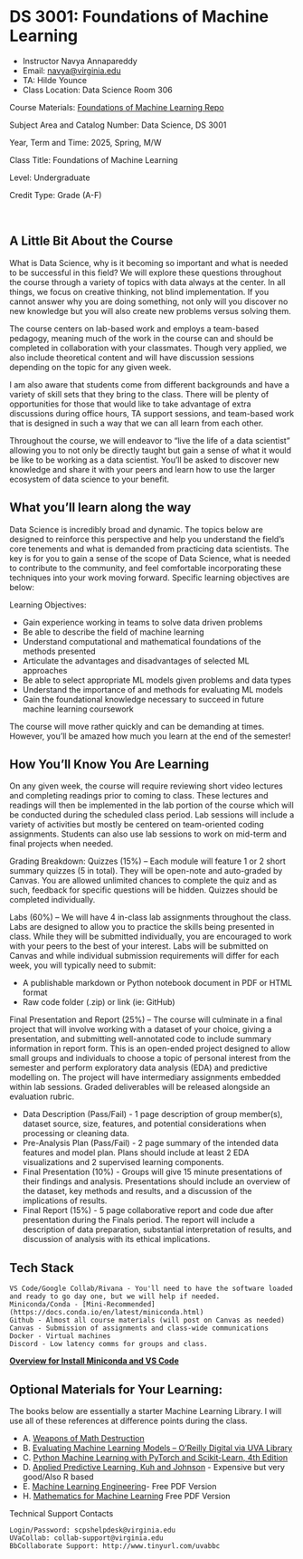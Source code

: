 # DS 3001: Foundations of Machine Learning

* Instructor Navya Annapareddy
* Email: navya@virginia.edu
* TA: Hilde Younce
* Class Location: Data Science Room 306

Course Materials: [Foundations of Machine Learning Repo](https://github.com/UVADS/DS-3001/3021)

Subject Area and Catalog Number: Data Science, DS 3001

Year, Term and Time: 2025, Spring, M/W

Class Title: Foundations of Machine Learning 

Level: Undergraduate

Credit Type: Grade (A-F)

<br>

## A Little Bit About the Course

What is Data Science, why is it becoming so important and what is needed to be successful in this field? We will explore these questions throughout the course through a variety of topics with data always at the center.  In all things, we focus on creative thinking, not blind implementation. If you cannot answer why you are doing something, not only will you discover no new knowledge but you will also create new problems versus solving them.

The course centers on lab-based work and employs a team-based pedagogy, meaning much of the work in the course can and should be completed in collaboration with your classmates.  Though very applied, we also include theoretical content and will have discussion sessions depending on the topic for any given week.

I am also aware that students come from different backgrounds and have a variety of skill sets that they bring to the class.  There will be plenty of opportunities for those that would like to take advantage of extra discussions during office hours, TA support sessions, and team-based work that is designed in such a way that we can all learn from each other.   

Throughout the course, we will endeavor to “live the life of a data scientist” allowing you to not only be directly taught but gain a sense of what it would be like to be working as a data scientist.  You’ll be asked to discover new knowledge and share it with your peers and learn how to use the larger ecosystem of data science to your benefit.  

## What you’ll learn along the way

Data Science is incredibly broad and dynamic. The topics below are designed to reinforce this perspective and help you understand the field’s core tenements and what is demanded from practicing data scientists.  The key is for you to gain a sense of the scope of Data Science, what is needed to contribute to the community, and feel comfortable incorporating these techniques into your work moving forward. Specific learning objectives are below:
    
Learning Objectives:
* Gain experience working in teams to solve data driven problems
* Be able to describe the field of machine learning
* Understand computational and mathematical foundations of the methods presented
* Articulate the advantages and disadvantages of selected ML approaches
* Be able to select appropriate ML models given problems and data types
* Understand the importance of and methods for evaluating ML models
* Gain the foundational knowledge necessary to succeed in future machine learning coursework
    

The course will move rather quickly and can be demanding at times. However, you’ll be amazed how much you learn at the end of the semester!


## How You’ll Know You Are Learning

On any given week, the course will require reviewing short video lectures and completing readings prior to coming to class.  These lectures and readings will then be implemented in the lab portion of the course which will be conducted during the scheduled class period.  Lab sessions will include a variety of activities but mostly be centered on team-oriented coding assignments.  Students can also use lab sessions to work on mid-term and final projects when needed.

Grading Breakdown:
Quizzes (15%) – Each module will feature 1 or 2 short summary quizzes (5 in total). They will be
open-note and auto-graded by Canvas. You are allowed unlimited chances to complete the quiz and as
such, feedback for specific questions will be hidden. Quizzes should be completed individually.

Labs (60%) – We will have 4 in-class lab assignments throughout the class. Labs are designed to allow
you to practice the skills being presented in class. While they will be submitted individually, you are
encouraged to work with your peers to the best of your interest. Labs will be submitted on Canvas and
while individual submission requirements will differ for each week, you will typically need to submit:
  * A publishable markdown or Python notebook document in PDF or HTML format
  * Raw code folder (.zip) or link (ie: GitHub)

Final Presentation and Report (25%) – The course will culminate in a final project that will involve
working with a dataset of your choice, giving a presentation, and submitting well-annotated code to
include summary information in report form. This is an open-ended project designed to allow small
groups and individuals to choose a topic of personal interest from the semester and perform exploratory
data analysis (EDA) and predictive modelling on. The project will have intermediary assignments
embedded within lab sessions. Graded deliverables will be released alongside an evaluation rubric.

  * Data Description (Pass/Fail) - 1 page description of group member(s), dataset source, size,
  features, and potential considerations when processing or cleaning data.
  * Pre-Analysis Plan (Pass/Fail) - 2 page summary of the intended data features and model plan.
  Plans should include at least 2 EDA visualizations and 2 supervised learning components.
  * Final Presentation (10%) - Groups will give 15 minute presentations of their findings and
  analysis. Presentations should include an overview of the dataset, key methods and results, and a
  discussion of the implications of results.
  * Final Report (15%) - 5 page collaborative report and code due after presentation during the
  Finals period. The report will include a description of data preparation, substantial interpretation
  of results, and discussion of analysis with its ethical implications.
      
## Tech Stack

    VS Code/Google Collab/Rivana - You'll need to have the software loaded and ready to go day one, but we will help if needed. 
    Miniconda/Conda - [Mini-Recommended](https://docs.conda.io/en/latest/miniconda.html)
    Github - Almost all course materials (will post on Canvas as needed)
    Canvas - Submission of assignments and class-wide communications
    Docker - Virtual machines 
    Discord - Low latency comms for groups and class.

**[Overview for Install Miniconda and VS Code](https://medium.com/the-researchers-guide/how-to-set-up-python-and-visual-studio-code-ide-for-data-science-161c61f76fe3)**

## Optional Materials for Your Learning: 

The books below are essentially a starter Machine Learning Library. I will use all of these references at difference points during the class.

* A. [Weapons of Math Destruction](https://www.amazon.com/Weapons-Math-Destruction-Increases-Inequality/dp/0553418815)
* B. [Evaluating Machine Learning Models – O’Reilly Digital via UVA Library](https://www.oreilly.com/library/view/temporary-access/)<br>
* C. [Python Machine Learning with PyTorch and Scikit-Learn, 4th Edition](https://sebastianraschka.com/blog/2022/ml-pytorch-book.html)
* D. [Applied Predictive Learning, Kuh and Johnson](http://appliedpredictivemodeling.com/toc) - Expensive but very good/Also R based
* E. [Machine Learning Engineering](http://www.mlebook.com/wiki/doku.php)- Free PDF Version
* H. [Mathematics for Machine Learning](https://mml-book.github.io/) Free PDF Version

Technical Support Contacts

    Login/Password: scpshelpdesk@virginia.edu
    UVaCollab: collab-support@virginia.edu
    BbCollaborate Support: http://www.tinyurl.com/uvabbc
